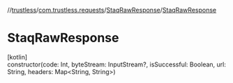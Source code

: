 //[trustless](../../../index.md)/[com.trustless.requests](../index.md)/[StaqRawResponse](index.md)/[StaqRawResponse](-staq-raw-response.md)

# StaqRawResponse

[kotlin]\
constructor(code: Int, byteStream: InputStream?, isSuccessful: Boolean, url: String, headers: Map&lt;String, String&gt;)
